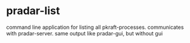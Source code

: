 # pradar-list

command line application for listing all pkraft-processes. communicates with pradar-server.
same output like pradar-gui, but without gui
